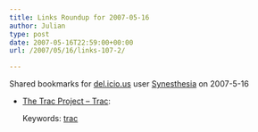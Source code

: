 ```yaml
---
title: Links Roundup for 2007-05-16
author: Julian
type: post
date: 2007-05-16T22:59:00+00:00
url: /2007/05/16/links-107-2/

---
```

Shared bookmarks for [del.icio.us][1] user  [Synesthesia][2] on 2007-5-16

  * [The Trac Project &#8211; Trac][3]:
  
    Keywords: [trac][4]

 [1]: http://del.icio.us/
 [2]: http://del.icio.us/synesthesia
 [3]: http://trac.edgewall.org/ "http://trac.edgewall.org/"
 [4]: http://del.icio.us/synesthesia/trac